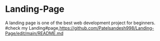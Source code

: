 # Landing-Page
A landing page is one of the best web development project for beginners.
#check my Landing#page,https://github.com/Patelsandesh998/Landing-Page/edit/main/README.md

